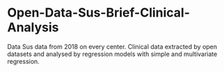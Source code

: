 # Open-Data-Sus-Brief-Clinical-Analysis
Data Sus data from 2018 on every center. Clinical data extracted by open datasets and analysed by regression models with simple and multivariate regression.
